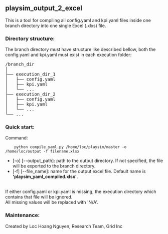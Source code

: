 ## playsim_output_2_excel

This is a tool for compiling all config.yaml and kpi.yaml files inside one branch directory into one single Excel (.xlxs) file.

### Directory structure:
The branch directory must have structure like described bellow, both the config.yaml and kpi.yaml must exist in each execution folder:
<pre>
/branch_dir
│
├── execution_dir_1
│   ├── config.yaml
│   ├── kpi.yaml
│   └── ...
├── execution_dir_2
│   ├── config.yaml
│   ├── kpi.yaml
│   └── ...
└── ...
</pre>

### Quick start:
Command:
```
    python compile_yaml.py /home/loc/playsim/master -o /home/loc/output -f filename.xlsx
```
<ul>
  <li> [-o] [--output_path]: path to the output directory. If not specified, the file will be exported to the branch directory.</li>
  <li> [-f] [--file_name]: name for the output excel file. Default name is <strong>'playsim_yaml_compiled.xlsx'</strong>.</li>
</ul>
<br>
If either config.yaml or kpi.yaml is missing, the execution directory which contains that file will be ignored.
<br>
All missing values will be replaced with 'N/A'.

### Maintenance:
Created by Loc Hoang Nguyen, Research Team, Grid Inc
